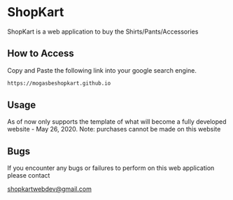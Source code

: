# ShopKart

ShopKart is a web application to buy the Shirts/Pants/Accessories

## How to Access

Copy and Paste the following link into your google search engine. 


```bash
https://mogasbeshopkart.github.io

```

## Usage

As of now only supports the template of what will become a fully developed website - May 26, 2020. 
Note: purchases cannot be made on this website


## Bugs 

If you encounter any bugs or failures to perform on this web application please contact 

shopkartwebdev@gmail.com



